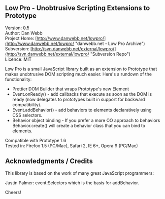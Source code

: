 Low Pro - Unobtrusive Scripting Extensions to Prototype
-------------------------------------------------------

Version: 0.5  
Author: Dan Webb  
Project Home: [http://www.danwebb.net/lowpro/](http://www.danwebb.net/lowpro/ "danwebb.net - Low Pro Archive")  
Subversion: [http://svn.danwebb.net/external/lowpro/](http://svn.danwebb.net/external/lowpro/ "Subversion Repo")  
Licence: MIT

Low Pro is a small JavaScript library built as an extension to Prototype that makes unobtrusive DOM scripting much easier.  Here's a rundown of the functionality:

* Prettier DOM Builder that wraps Prototype's new Element
* Event.onReady() - add callbacks that execute as soon as the DOM is ready (now delegates to prototypes built in support for backward compatibility).
* Event.addBehavior() - add behaviors to elements declaratively using CSS selectors.
* Behavior object binding - If you prefer a more OO approach to behaviors Behavior.create() will create a behavior class that you can bind to elements.

Compatible with Prototype 1.6  
Tested in: Firefox 1.5 (PC/Mac), Safari 2, IE 6+, Opera 9 (PC/Mac)



Acknowledgments / Credits
-------------------------

This library is based on the work of many great JavaScript programmers:

Justin Palmer: event:Selectors which is the basis for addBehavior.

Cheers!
